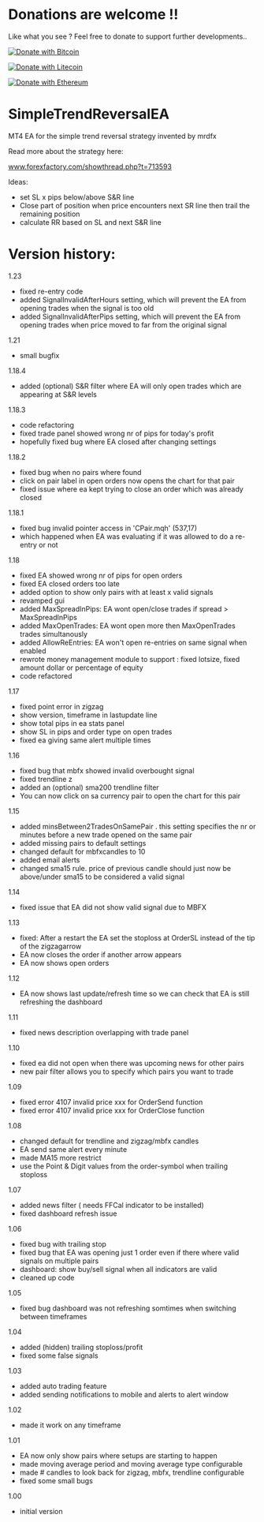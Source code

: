 # Donations are welcome !!

Like what you see ? Feel free to donate to support further developments..


[![Donate with Bitcoin](https://en.cryptobadges.io/badge/small/3QcDYZEVwNZ9V7T9rrVz82JgPZf2e6prTH)](https://en.cryptobadges.io/donate/3QcDYZEVwNZ9V7T9rrVz82JgPZf2e6prTH)

[![Donate with Litecoin](https://en.cryptobadges.io/badge/small/LawBvKHL77gaVMQ3DM7Bk8KJdZDq43r6PL)](https://en.cryptobadges.io/donate/LawBvKHL77gaVMQ3DM7Bk8KJdZDq43r6PL)

[![Donate with Ethereum](https://en.cryptobadges.io/badge/small/0xe7350b2a0fe5bfa6c491e15d1b00b8a111350af9)](https://en.cryptobadges.io/donate/0xe7350b2a0fe5bfa6c491e15d1b00b8a111350af9)


# SimpleTrendReversalEA
MT4 EA for the simple trend reversal strategy invented by mrdfx

Read more about the strategy here:

www.forexfactory.com/showthread.php?t=713593

Ideas:
- set SL x pips below/above S&R line
- Close part of position when price encounters next SR line then trail the remaining position 
- calculate RR based on SL and next S&R line




# Version history:

1.23
- fixed re-entry code
- added SignalInvalidAfterHours setting, which will prevent the EA from opening trades when the signal is  too old
- added SignalInvalidAfterPips setting, which will prevent the EA from opening trades when price moved to far from the original signal

1.21
- small bugfix

1.18.4
- added (optional) S&R filter where EA will only open trades which are appearing at S&R levels

1.18.3
- code refactoring
- fixed trade panel showed wrong nr of pips for today's profit
- hopefully fixed bug where EA closed after changing settings

1.18.2
- fixed bug when no pairs where found
- click on pair label in open orders now opens the chart for that pair
- fixed issue where ea kept trying to close an order which was already closed

1.18.1
- fixed bug invalid pointer access in 'CPair.mqh' (537,17)
- which happened when EA was evaluating if it was allowed to do a re-entry or not

1.18
- fixed EA showed wrong nr of pips for open orders
- fixed EA closed orders too late
- added option to show only pairs with at least x valid signals
- revamped gui
- added MaxSpreadInPips: EA wont open/close trades if spread > MaxSpreadInPips
- added MaxOpenTrades: EA wont open more then MaxOpenTrades trades simultanously
- added AllowReEntries: EA won't open re-entries on same signal when enabled
- rewrote money management module to support : fixed lotsize, fixed amount dollar or percentage of equity
- code refactored

1.17
- fixed point error in zigzag
- show version, timeframe in lastupdate line
- show total pips in ea stats panel
- show SL in pips and order type on open trades
- fixed ea giving same alert multiple times

1.16
- fixed bug that mbfx showed invalid overbought signal
- fixed trendline z
- added an (optional) sma200 trendline filter 
- You can now click on sa currency pair to open the chart for this pair


1.15
- added minsBetween2TradesOnSamePair . this setting specifies the nr or minutes before a new trade opened on the same pair
- added missing  pairs to default settings
- changed default for mbfxcandles to 10
- added email alerts
- changed sma15 rule. price of previous candle should just now be above/under sma15 to be considered a valid signal

1.14
- fixed issue that EA did not show valid signal due to MBFX

1.13
- fixed: After a restart the EA set the stoploss at OrderSL instead of the tip of the zigzagarrow
- EA now closes the order if another arrow appears
- EA now shows open orders

1.12
- EA now shows last update/refresh time so we can check that EA is still refreshing the dashboard

1.11
- fixed news description overlapping with trade panel

1.10
- fixed ea did not open when there was upcoming news for other pairs
- new pair filter allows you to specify which pairs you want to trade

1.09
- fixed error 4107 invalid price xxx for OrderSend function
- fixed error 4107 invalid price xxx for OrderClose function

1.08
- changed default for trendline and zigzag/mbfx candles
- EA send same alert every minute
- made MA15 more restrict  
- use the Point & Digit values from the order-symbol when trailing stoploss

1.07
- added news filter ( needs FFCal indicator to be installed)
- fixed dashboard refresh issue

1.06
- fixed bug with trailing stop 
- fixed bug that EA was opening just 1 order even if there where valid signals on multiple pairs
- dashboard: show buy/sell signal when all indicators are valid
- cleaned up code

1.05
- fixed bug dashboard was not refreshing somtimes when switching between timeframes

1.04
- added (hidden) trailing stoploss/profit
- fixed some false signals

1.03
- added auto trading feature
- added sending notifications to mobile and alerts to alert window

1.02
- made it work on any timeframe

1.01
- EA now only show pairs where setups are starting to happen
- made moving average period and moving average type configurable
- made # candles to look back for zigzag, mbfx, trendline configurable
- fixed some small bugs

1.00
- initial version
